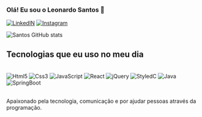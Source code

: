 
### Olá! Eu sou o Leonardo Santos 👋

[![LinkedIN](https://img.shields.io/badge/LinkedIn-0077B5?style=for-the-badge&logo=linkedin&logoColor=white)](https://www.linkedin.com/in/leonardo-rodrigues-b1aa55226/)
[![Instagram](https://img.shields.io/badge/Instagram-E4405F?style=for-the-badge&logo=instagram&logoColor=white)](https://www.instagram.com/leontc_/)


![Santos GitHub stats](https://github-readme-stats.vercel.app/api?username=Le0odev&show_icons=true&theme=dracula)

## Tecnologias que eu uso no meu dia

<div style="display: inline-block"><br>
    <img align="center" alt="Html5" src="https://img.shields.io/badge/HTML-239120?style=for-the-badge&logo=html5&logoColor=white">
    <img align="center" alt="Css3" src="https://img.shields.io/badge/CSS3-1572B6?style=for-the-badge&logo=css3&logoColor=white">
    <img align="center" alt="JavaScript" src="https://img.shields.io/badge/JavaScript-F7DF1E?style=for-the-badge&logo=javascript&logoColor=black">
    <img align="center" alt="React" src="https://img.shields.io/badge/React-20232A?style=for-the-badge&logo=react&logoColor=61DAFB">
    <img align="center" alt="jQuery" src="https://img.shields.io/badge/jQuery-0769AD?style=for-the-badge&logo=jquery&logoColor=white">
    <img align="center" alt="StyledC" src="https://img.shields.io/badge/styled--components-DB7093?style=for-the-badge&logo=styled-components&logoColor=white">
    <img align="center" alt="Java" src="https://img.shields.io/badge/java-%23ED8B00.svg?style=for-the-badge&logo=openjdk&logoColor=white">
    <img align="center" alt="SpringBoot" src="https://img.shields.io/badge/spring-%236DB33F.svg?style=for-the-badge&logo=spring&logoColor=white">

<div><br>

Apaixonado pela tecnologia, comunicação e por ajudar pessoas através da programação.

